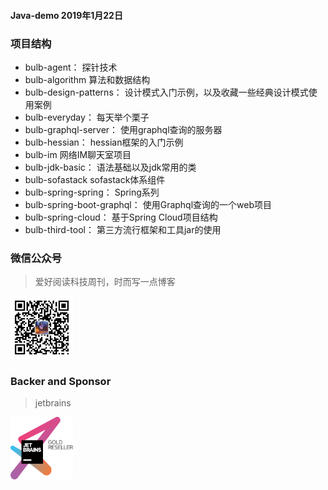 #### Java-demo 2019年1月22日

### 项目结构

- bulb-agent：               探针技术
- bulb-algorithm             算法和数据结构
- bulb-design-patterns：     设计模式入门示例，以及收藏一些经典设计模式使用案例
- bulb-everyday：            每天举个栗子
- bulb-graphql-server：      使用graphql查询的服务器
- bulb-hessian：             hessian框架的入门示例
- bulb-im                    网络IM聊天室项目
- bulb-jdk-basic：           语法基础以及jdk常用的类
- bulb-sofastack             sofastack体系组件
- bulb-spring-spring：       Spring系列
- bulb-spring-boot-graphql： 使用Graphql查询的一个web项目
- bulb-spring-cloud：        基于Spring Cloud项目结构
- bulb-third-tool：          第三方流行框架和工具jar的使用

### 微信公众号
> 爱好阅读科技周刊，时而写一点博客

<a href="#" target="_blank">
<img src="https://github.com/ZuoFuhong/bulb/blob/master/doc/qrcode_for_gh.jpg" width="100px" height="100px">
</a>


### Backer and Sponsor
> jetbrains

<a href="https://www.jetbrains.com/?from=ZuoFuhong/bulb" target="_blank">
<img src="https://github.com/ZuoFuhong/bulb/blob/master/doc/jetbrains-gold-reseller.svg" width="100px" height="100px">
</a>
